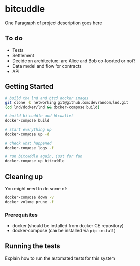 # bitcuddle

One Paragraph of project description goes here

## To do
* Tests
* Settlement
* Decide on architecture: are Alice and Bob co-located or not?
* Data model and flow for contracts
* API

## Getting Started

```bash
# build the lnd and btcd docker images
git clone -b networking git@github.com:devrandom/lnd.git
(cd lnd/docker/lnd && docker-compose build)

# build bitcuddle and btcwallet
docker-compose build

# start everything up
docker-compose up -d

# check what happened
docker-compose logs -f

# run bitcuddle again, just for fun
docker-compose up bitcuddle
```

## Cleaning up

You might need to do some of:

```bash
docker-compose down -v
docker volume prune -f
```

### Prerequisites

* docker (should be installed from docker CE repository)
* docker-compose (can be installed via `pip install`)

## Running the tests

Explain how to run the automated tests for this system
